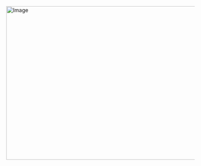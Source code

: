 <img width="849" height="410" alt="Image" src="https://github.com/user-attachments/assets/fc66b41a-210d-4e35-b34e-140272125d3e" />

